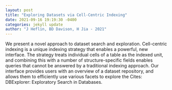 ```yaml
--- 
layout: post 
title: "Exploring Datasets via Cell-Centric Indexing" 
date: 2021-09-16 19:19:30 -0400 
categories: jekyll update 
author: "J Heflin, BD Davison, H Jia - 2021" 
--- 
```

We present a novel approach to dataset search and exploration. Cell-centric indexing is a unique indexing strategy that enables a powerful, new interface. The strategy treats individual cells of a table as the indexed unit, and combining this with a number of structure-specific fields enables queries that cannot be answered by a traditional indexing approach. Our interface provides users with an overview of a dataset repository, and allows them to efficiently use various facets to explore the Cites: DBExplorer: Exploratory Search in Databases.